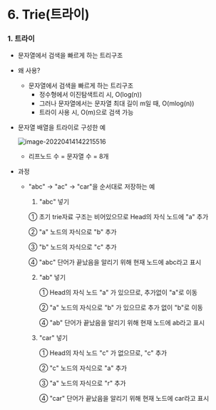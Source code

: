 # 6. Trie(트라이)



### 1. 트라이

* 문자열에서 검색을 빠르게 하는 트리구조

* 왜 사용?

  * 문자열에서 검색을 빠르게 하는 트리구조
    * 정수형에서 이진탐색트리 시, O(log(n))
    * 그러나 문자열에서는 문자열 최대 길이 m일 때,  O(mlog(n))
    * 트라이 사용 시, O(m)으로 검색 가능

* 문자열 배열을 트라이로 구성한 예

  ![image-20220414142215516](C:\Users\angly\AppData\Roaming\Typora\typora-user-images\image-20220414142215516.png)

  * 리프노드 수 = 문자열 수 = 8개

* 과정

  * "abc"  →  "ac"  →  "car"을 순서대로 저장하는 예

    1.  "abc" 넣기

       ①  초기 trie자료 구조는 비어있으므로 Head의 자식 노드에 "a" 추가

       ②  "a" 노드의 자식으로 "b" 추가

       ③  "b" 노드의 자식으로 "c" 추가

       ④  "abc" 단어가 끝났음을 알리기 위해 현재 노드에 abc라고 표시 

    2. "ab" 넣기

       ①  Head의 자식 노드 "a" 가 있으므로, 추가없이 "a"로 이동

       ②  "a" 노드의 자식으로 "b" 가 있으므로 추가 없이 "b"로 이동

       ④  "ab" 단어가 끝났음을 알리기 위해 현재 노드에 ab라고 표시

    3. "car" 넣기

       ①  Head의 자식 노드 "c" 가 없으므로, "c" 추가

       ②  "c" 노드의 자식으로 "a" 추가

       ③  "a" 노드의 자식으로 "r" 추가

       ④  "car" 단어가 끝났음을 알리기 위해 현재 노드에 car라고 표시 